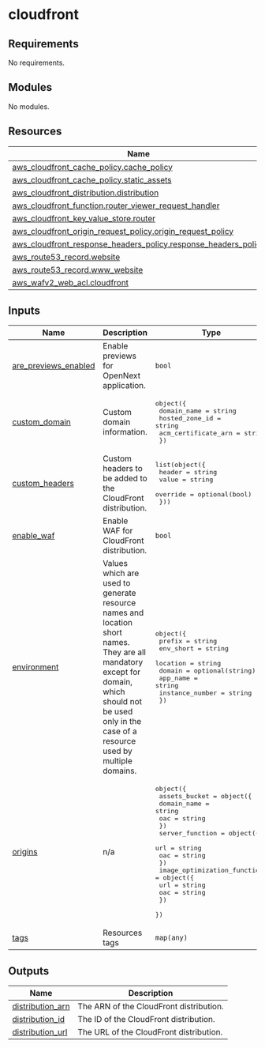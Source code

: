 # cloudfront

<!-- BEGIN_TF_DOCS -->
## Requirements

No requirements.

## Modules

No modules.

## Resources

| Name | Type |
|------|------|
| [aws_cloudfront_cache_policy.cache_policy](https://registry.terraform.io/providers/hashicorp/aws/latest/docs/resources/cloudfront_cache_policy) | resource |
| [aws_cloudfront_cache_policy.static_assets](https://registry.terraform.io/providers/hashicorp/aws/latest/docs/resources/cloudfront_cache_policy) | resource |
| [aws_cloudfront_distribution.distribution](https://registry.terraform.io/providers/hashicorp/aws/latest/docs/resources/cloudfront_distribution) | resource |
| [aws_cloudfront_function.router_viewer_request_handler](https://registry.terraform.io/providers/hashicorp/aws/latest/docs/resources/cloudfront_function) | resource |
| [aws_cloudfront_key_value_store.router](https://registry.terraform.io/providers/hashicorp/aws/latest/docs/resources/cloudfront_key_value_store) | resource |
| [aws_cloudfront_origin_request_policy.origin_request_policy](https://registry.terraform.io/providers/hashicorp/aws/latest/docs/resources/cloudfront_origin_request_policy) | resource |
| [aws_cloudfront_response_headers_policy.response_headers_policy](https://registry.terraform.io/providers/hashicorp/aws/latest/docs/resources/cloudfront_response_headers_policy) | resource |
| [aws_route53_record.website](https://registry.terraform.io/providers/hashicorp/aws/latest/docs/resources/route53_record) | resource |
| [aws_route53_record.www_website](https://registry.terraform.io/providers/hashicorp/aws/latest/docs/resources/route53_record) | resource |
| [aws_wafv2_web_acl.cloudfront](https://registry.terraform.io/providers/hashicorp/aws/latest/docs/resources/wafv2_web_acl) | resource |

## Inputs

| Name | Description | Type | Default | Required |
|------|-------------|------|---------|:--------:|
| <a name="input_are_previews_enabled"></a> [are\_previews\_enabled](#input\_are\_previews\_enabled) | Enable previews for OpenNext application. | `bool` | `false` | no |
| <a name="input_custom_domain"></a> [custom\_domain](#input\_custom\_domain) | Custom domain information. | <pre>object({<br/>    domain_name         = string<br/>    hosted_zone_id      = string<br/>    acm_certificate_arn = string<br/>  })</pre> | `null` | no |
| <a name="input_custom_headers"></a> [custom\_headers](#input\_custom\_headers) | Custom headers to be added to the CloudFront distribution. | <pre>list(object({<br/>    header   = string<br/>    value    = string<br/>    override = optional(bool)<br/>  }))</pre> | `[]` | no |
| <a name="input_enable_waf"></a> [enable\_waf](#input\_enable\_waf) | Enable WAF for CloudFront distribution. | `bool` | `false` | no |
| <a name="input_environment"></a> [environment](#input\_environment) | Values which are used to generate resource names and location short names. They are all mandatory except for domain, which should not be used only in the case of a resource used by multiple domains. | <pre>object({<br/>    prefix          = string<br/>    env_short       = string<br/>    location        = string<br/>    domain          = optional(string)<br/>    app_name        = string<br/>    instance_number = string<br/>  })</pre> | n/a | yes |
| <a name="input_origins"></a> [origins](#input\_origins) | n/a | <pre>object({<br/>    assets_bucket = object({<br/>      domain_name = string<br/>      oac         = string<br/>    })<br/>    server_function = object({<br/>      url = string<br/>      oac = string<br/>    })<br/>    image_optimization_function = object({<br/>      url = string<br/>      oac = string<br/>    })<br/>  })</pre> | n/a | yes |
| <a name="input_tags"></a> [tags](#input\_tags) | Resources tags | `map(any)` | n/a | yes |

## Outputs

| Name | Description |
|------|-------------|
| <a name="output_distribution_arn"></a> [distribution\_arn](#output\_distribution\_arn) | The ARN of the CloudFront distribution. |
| <a name="output_distribution_id"></a> [distribution\_id](#output\_distribution\_id) | The ID of the CloudFront distribution. |
| <a name="output_distribution_url"></a> [distribution\_url](#output\_distribution\_url) | The URL of the CloudFront distribution. |
<!-- END_TF_DOCS -->
